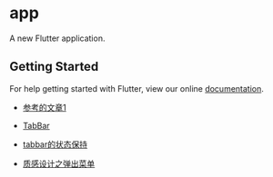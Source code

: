 # app

A new Flutter application.

## Getting Started

For help getting started with Flutter, view our online
[documentation](https://flutter.io/).

-   [参考的文章1](https://blog.csdn.net/u013000152/article/details/80940664)

-   [TabBar](https://blog.csdn.net/poorkick/article/details/80964641)
-   [tabbar的状态保持](https://www.jianshu.com/p/fbd1d0e22f9c)
-   [质感设计之弹出菜单](https://blog.csdn.net/hekaiyou/article/details/53897967?utm_source=gold_browser_extension)